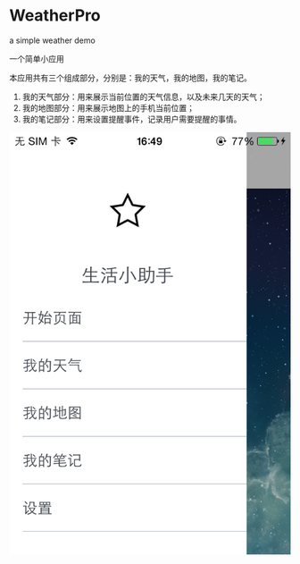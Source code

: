 WeatherPro
==========

a simple weather demo

一个简单小应用

本应用共有三个组成部分，分别是：我的天气，我的地图，我的笔记。

1.  我的天气部分：用来展示当前位置的天气信息，以及未来几天的天气；
2.  我的地图部分：用来展示地图上的手机当前位置；
3.  我的笔记部分：用来设置提醒事件，记录用户需要提醒的事情。

![Alt text](https://github.com/EasyHeart/WeatherPro/blob/WeatherPro-based/WeatherPro/Images/remoteImage.png)


